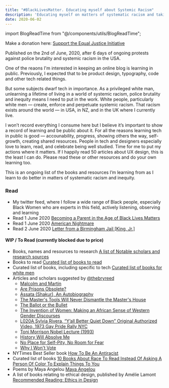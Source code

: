 ```yaml
---
title: "#BlackLivesMatter. Educating myself about Systemic Racism"
description: 'Educating myself on matters of systematic racism and taking a stand for what is right.'
date: 2020-06-02
---
```


import BlogReadTime from "@/components/utils/BlogReadTime";

<BlogReadTime readTime="3"/>

Make a donation here: [Support the Equal Justice Initiative](https://support.eji.org/give/153413/#!/donation/checkout)

Published on the 2nd of June, 2020, after 6 days of ongoing protests against police brutality and systemic racism in the USA.

One of the reaons I'm interested in keeping an online blog is learning in public. Previously, I expected that to be product design, typography, code and other tech related things.

But some subjects dwarf tech in importance. As a privileged white man, unlearning a lifetime of living in a world of systemic racism, police brutality and inequity means I need to put in the work. White people, particularly white men — create, enforce and perpetuate systemic racism. That racism exists around the world — in USA, in NZ, and in the UK where I currently live.

I won’t record everything I consume here but I believe it’s important to show a record of learning and be public about it. For all the reasons learning tech in public is good — accounability, progress, showing others the way, self-growth, creating shared resources. People in tech and designers especially love to learn, read, and celebrate being well studied. Time for me to put my actions where it matters. If I happily read 50 articles about UX design, this is the least I can do. Please read these or other resources and do your own learning too.

This is an ongoing list of the books and resources I’m learning from as I learn to do better in matters of systematic racism and inequity.

### Read

- My twitter feed, where I follow a wide range of Black people, especially Black Women who are experts in this field, actively listening, observing and learning
- Read 1 June 2020 [Becoming a Parent in the Age of Black Lives Matters](https://www.theatlantic.com/ideas/archive/2020/06/becoming-a-parent-in-the-age-of-black-lives-matter/612448/)
- Read 1 June 2020 [American Nightmare](https://www.theatlantic.com/ideas/archive/2020/06/american-nightmare/612457/)
- Read 2 June 2020 [Letter from a Birmingham Jail [King, Jr.]](https://www.africa.upenn.edu/Articles_Gen/Letter_Birmingham.html)

#### WIP / To Read (currently blocked due to price)

- Books, names and resources to research [A list of Notable scholars and research sources](https://twitter.com/mireillecharper/status/1266337060459352064)
- Books to read [Curated list of books to read](https://twitter.com/TatianaTMac/status/1165781104122634240)
- Curated list of books, including specific to tech [Curated list of books for white men](https://tatianamac.com/posts/white-guyde/)
- Articles and scholars suggested by [@thebryreed](https://twitter.com/thebryreed/status/1266071139115241473)
  - [Malcolm and Martin](https://classic.esquire.com/article/1972/4/1/malcolm-and-martin)
  - [Are Prisons Obsolete?](https://www.feministes-radicales.org/wp-content/uploads/2010/11/Angela-Davis-Are_Prisons_Obsolete.pdf)
  - [Assata (Shakur), An Autobiography](https://libcom.org/files/assataauto.pdf)
  - [The Master's Tools Will Never Dismantle the Master's House](https://www.muhlenberg.edu/media/contentassets/pdf/campuslife/SDP%20Reading%20Lorde.pdf)
  - [The Ballot or the Bullet](http://www.edchange.org/multicultural/speeches/malcolm_x_ballot.html)
  - [The Invention of Women: Making an African Sense of Western Gender Discourses](https://www.jstor.org/stable/10.5749/j.ctttt0vh)
  - [L020A Sylvia Rivera, “Y’all Better Quiet Down” Original Authorized Video, 1973 Gay Pride Rally NYC](https://www.youtube.com/watch?v=Jb-JIOWUw1o&feature=youtu.be)
  - [Toni Morrison Nobel Lecture (1993)](https://www.youtube.com/watch?v=ticXzFEpN9o)
  - [History Will Absolve Me](https://www.marxists.org/history/cuba/archive/castro/1953/10/16.htm)
  - [No Place for Self-Pity, No Room for Fear](https://www.thenation.com/article/archive/no-place-self-pity-no-room-fear/)
  - [Why I Won't Vote](http://www.hartford-hwp.com/archives/45a/298.html)
- NYTimes Best Seller book [How To Be An Antiracist](https://www.ibramxkendi.com/how-to-be-an-antiracist-1?)
- Curated list of books [10 Books About Race To Read Instead Of Asking A Person Of Color To Explain Things To You](https://www.bustle.com/p/10-books-about-race-to-read-instead-of-asking-a-person-of-color-to-explain-things-to-you-8548796)
- Poems by Maya Angelou [Maya Angelou](https://www.poetryfoundation.org/poets/maya-angelou)
- A list of books relating to ethical design, published by Amélie Lamont [Recommended Reading: Ethics in Design](https://amelie.is/reading)
